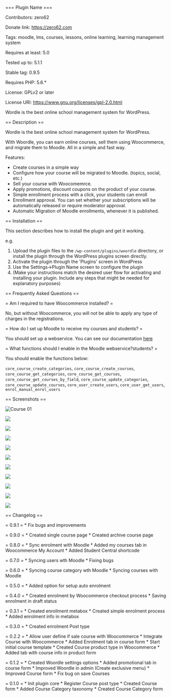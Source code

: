=== Plugin Name ===

Contributors: zero62

Donate link: https://zero62.com

Tags: moodle, lms, courses, lessons, online learning, learning management system

Requires at least: 5.0

Tested up to: 5.1.1

Stable tag: 0.9.5

Requires PHP: 5.6.*

License: GPLv2 or later

License URI: https://www.gnu.org/licenses/gpl-2.0.html

Wordle is the best online school management system for WordPress.

== Description ==

Wordle is the best online school management system for WordPress.

With Woordle, you can earn online courses, sell them using Woocommerce, and migrate them to Moodle. All in a simple and fast way.

Features:

* Create courses in a simple way
* Configure how your course will be migrated to Moodle. (topics, social, etc.)
* Sell ​​your course with Woocomemrce.
* Apply promotions, discount coupons on the product of your course.
* Simple enrollment process with a click, your students can enroll
* Enrollment approval. You can set whether your subscriptions will be automatically released or require moderator approval.
* Automatic Migration of Moodle enrollments, whenever it is published.

== Installation ==

This section describes how to install the plugin and get it working.

e.g.

1. Upload the plugin files to the `/wp-content/plugins/woordle` directory, or install the plugin through the WordPress plugins screen directly.
1. Activate the plugin through the 'Plugins' screen in WordPress
1. Use the Settings->Plugin Name screen to configure the plugin
1. (Make your instructions match the desired user flow for activating and installing your plugin. Include any steps that might be needed for explanatory purposes)


== Frequently Asked Questions ==

= Am I required to have Woocommerce installed? =

No, but without Woocommerce, you will not be able to apply any type of charges in the registrations.

= How do I set up Moodle to receive my courses and students? =

You should set up a webservice. You can see our documentation [here](https://zero62.com/woordle/docs)

= What functions should I enable in the Moodle webservice?students? =

You should enable the functions below:

`core_course_create_categories`, `core_course_create_courses`, `core_course_get_categories`, `core_course_get_courses`, `core_course_get_courses_by_field`, `core_course_update_categories`, `core_course_update_courses`, `core_user_create_users`, `core_user_get_users`, `enrol_manual_enrol_users`

== Screenshots ==

![Course 01](https://zero62.com/plugins/woordle-images/course-01.png)

![](https://zero62.com/plugins/woordle-images/course-02.png)

![](https://zero62.com/plugins/woordle-images/course-03.png)

![](https://zero62.com/plugins/woordle-images/course-04.png)

![](https://zero62.com/plugins/woordle-images/course-categories-01.png)

![](https://zero62.com/plugins/woordle-images/enrolment-01.png)

![](https://zero62.com/plugins/woordle-images/enrolment-02.png)

![](https://zero62.com/plugins/woordle-images/moodle-01.png)

![](https://zero62.com/plugins/woordle-images/moodle-02.png)

![](https://zero62.com/plugins/woordle-images/settings-01.png)

![](https://zero62.com/plugins/woordle-images/woocommerce-01.png)

== Changelog ==

= 0.9.1 =
    * Fix bugs and improvements

= 0.9.0 =
    * Created single course page
    * Created archive course page

= 0.8.0 =
    * Sync enrolment with Moodle
    * Added my courses tab in Woocommerce My Account
    * Added Student Central shortcode

= 0.7.0 =
    * Syncing users wth Moodle
    * Fixing bugs

= 0.6.0 =
    * Syncing course category wth Moodle
    * Syncing courses with Moodle

= 0.5.0 =
    * Added option for setup auto enrolment

= 0.4.0 =
    * Created enrolment by Woocommerce checkout process
    * Saving enrolment in draft status

= 0.3.1 =
    * Created enrollment metabox
    * Created simple enrolment process
    * Added enrolment info in metabox

= 0.3.0 =
    * Created enrolment Post type

= 0.2.2 =
    * Allow user define if sale course with Woocommerce
    * Integrate Course with Woocommerce
    * Added Enrolment tab in course form
    * Start initial course template
    * Created Course product type in Woocommerce
    * Added tab with course info in product form

= 0.1.2 =
    * Created Woordle settings options
    * Added promotional tab in course form
    * Improved Woordle in admin (Create exclusive menu)
    * Improved Course form
    * Fix bug on save Courses

= 0.1.0 =
    * Init plugin core
    * Register Course post type
    * Created Course form
    * Added Course Category taxonomy
    * Created Course Category form

